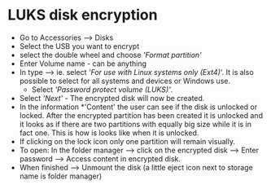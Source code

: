 # LUKS disk encryption

* Go to Accessories --> Disks
* Select the USB you want to encrypt
* select the double wheel and choose *'Format partition'*
* Enter Volume name - can be anything
* In type --> ie. select *'For use with Linux systems only (Ext4)*'. It is also possible to select for all systems and devices or Windows use.  
    * Select *'Password protect volume (LUKS)'*.
* Select *'Next'* - The encrypted disk will now be created.
* In the information *'Content' the user can see if the disk is unlocked or locked. After the encrypted partition has been created it is unlocked and it looks as if there are two partitions with equally big size while it is in fact one. This is how is looks like when it is unlocked.
* If clicking on the lock icon only one partition will remain visually.
* To open: In the folder manager --> click on the encrypted disk --> Enter password --> Access content in encrypted disk.
* When finished --> Unmount the disk (a little eject icon next to storage name is folder manager)
